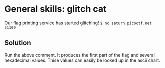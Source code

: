 # General skills: glitch cat
Our flag printing service has started glitching!
`$ nc saturn.picoctf.net 51109`

## Solution
Run the above comment. It produces the first part of the flag and several hexadecimal values. Thise values can easily be looked up in the ascii chart.